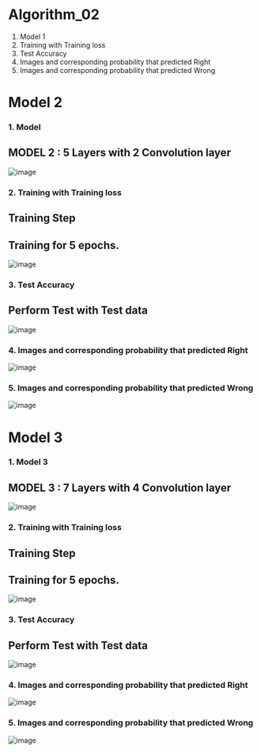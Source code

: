# Algorithm_02
1. Model 1
2. Training with Training loss
3. Test Accuracy
4. Images and corresponding probability that predicted Right
5. Images and corresponding probability that predicted Wrong


# Model 2
### 1. Model
## MODEL 2 : 5 Layers with 2 Convolution layer 
![image](https://user-images.githubusercontent.com/79622778/120935916-fad40c80-c73f-11eb-86bb-8aeb21a25541.png)

### 2. Training with Training loss
## Training Step 
## Training for 5 epochs.
![image](https://user-images.githubusercontent.com/79622778/120935935-1ccd8f00-c740-11eb-9d07-878d75893047.png)

### 3. Test Accuracy
## Perform Test with Test data 
![image](https://user-images.githubusercontent.com/79622778/120935954-32db4f80-c740-11eb-892a-678c2873cd93.png)

### 4. Images and corresponding probability that predicted Right
![image](https://user-images.githubusercontent.com/79622778/120935970-471f4c80-c740-11eb-83dc-b8024cfc0124.png)

### 5. Images and corresponding probability that predicted Wrong
![image](https://user-images.githubusercontent.com/79622778/120935979-5b634980-c740-11eb-99e8-ebe47883b2e3.png)



# Model 3

### 1. Model 3
## MODEL 3 : 7 Layers with 4 Convolution layer 
![image](https://user-images.githubusercontent.com/79622778/120935495-09b9bf80-c73e-11eb-8cd1-5f69c71fa409.png)


### 2. Training with Training loss
## Training Step 
## Training for 5 epochs.
![image](https://user-images.githubusercontent.com/79622778/120935650-be53e100-c73e-11eb-8030-2f4a30de311d.png)


### 3. Test Accuracy
## Perform Test with Test data 
![image](https://user-images.githubusercontent.com/79622778/120935696-e8a59e80-c73e-11eb-94c0-d053101213cd.png)


### 4. Images and corresponding probability that predicted Right
![image](https://user-images.githubusercontent.com/79622778/120935713-f824e780-c73e-11eb-9717-2533518a8920.png)


### 5. Images and corresponding probability that predicted Wrong
![image](https://user-images.githubusercontent.com/79622778/120935718-070b9a00-c73f-11eb-86b8-75142eae9063.png)

